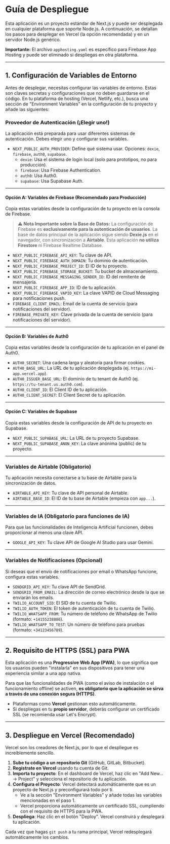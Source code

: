 
# Guía de Despliegue

Esta aplicación es un proyecto estándar de Next.js y puede ser desplegada en cualquier plataforma que soporte Node.js. A continuación, se detallan los pasos para desplegar en Vercel (la opción recomendada) y en un servidor Node.js genérico.

**Importante:** El archivo `apphosting.yaml` es específico para Firebase App Hosting y puede ser eliminado si despliegas en otra plataforma.

---

## 1. Configuración de Variables de Entorno

Antes de desplegar, necesitas configurar las variables de entorno. Estas son claves secretas y configuraciones que no deben guardarse en el código. En tu plataforma de hosting (Vercel, Netlify, etc.), busca una sección de "Environment Variables" en la configuración de tu proyecto y añade las siguientes:

### Proveedor de Autenticación (¡Elegir uno!)
La aplicación está preparada para usar diferentes sistemas de autenticación. Debes elegir uno y configurar sus variables.
-   `NEXT_PUBLIC_AUTH_PROVIDER`: Define qué sistema usar. Opciones: `dexie`, `firebase`, `auth0`, `supabase`.
    -   `dexie`: Usa el sistema de login local (solo para prototipos, no para producción).
    -   `firebase`: Usa Firebase Authentication.
    -   `auth0`: Usa Auth0.
    -   `supabase`: Usa Supabase Auth.

---

#### Opción A: Variables de Firebase (Recomendado para Producción)
Copia estas variables desde la configuración de tu proyecto en la consola de Firebase.

> **⚠️ Nota Importante sobre la Base de Datos:**
> La configuración de Firebase es **exclusivamente para la autenticación de usuarios**. La base de datos principal de la aplicación sigue siendo **Dexie.js** en el navegador, con sincronización a **Airtable**. Esta aplicación **no utiliza Firestore** ni Firebase Realtime Database.

-   `NEXT_PUBLIC_FIREBASE_API_KEY`: Tu clave de API.
-   `NEXT_PUBLIC_FIREBASE_AUTH_DOMAIN`: Tu dominio de autenticación.
-   `NEXT_PUBLIC_FIREBASE_PROJECT_ID`: El ID de tu proyecto.
-   `NEXT_PUBLIC_FIREBASE_STORAGE_BUCKET`: Tu bucket de almacenamiento.
-   `NEXT_PUBLIC_FIREBASE_MESSAGING_SENDER_ID`: ID del remitente de mensajería.
-   `NEXT_PUBLIC_FIREBASE_APP_ID`: ID de tu aplicación.
-   `NEXT_PUBLIC_FIREBASE_VAPID_KEY`: La clave VAPID de Cloud Messaging para notificaciones push.
-   `FIREBASE_CLIENT_EMAIL`: Email de la cuenta de servicio (para notificaciones del servidor).
-   `FIREBASE_PRIVATE_KEY`: Clave privada de la cuenta de servicio (para notificaciones del servidor).

---

#### Opción B: Variables de Auth0
Copia estas variables desde la configuración de tu aplicación en el panel de Auth0.

-   `AUTH0_SECRET`: Una cadena larga y aleatoria para firmar cookies.
-   `AUTH0_BASE_URL`: La URL de tu aplicación desplegada (ej. `https://mi-app.vercel.app`).
-   `AUTH0_ISSUER_BASE_URL`: El dominio de tu tenant de Auth0 (ej. `https://tu-tenant.us.auth0.com`).
-   `AUTH0_CLIENT_ID`: El Client ID de tu aplicación.
-   `AUTH0_CLIENT_SECRET`: El Client Secret de tu aplicación.

---

#### Opción C: Variables de Supabase
Copia estas variables desde la configuración de API de tu proyecto en Supabase.

-   `NEXT_PUBLIC_SUPABASE_URL`: La URL de tu proyecto Supabase.
-   `NEXT_PUBLIC_SUPABASE_ANON_KEY`: La clave anónima (public) de tu proyecto.

---

### Variables de Airtable (Obligatorio)
Tu aplicación necesita conectarse a tu base de Airtable para la sincronización de datos.

-   `AIRTABLE_API_KEY`: Tu clave de API personal de Airtable.
-   `AIRTABLE_BASE_ID`: El ID de tu base de Airtable (empieza con `app...`).

---

### Variables de IA (Obligatorio para funciones de IA)
Para que las funcionalidades de Inteligencia Artificial funcionen, debes proporcionar al menos una clave API.

-   `GOOGLE_API_KEY`: Tu clave API de Google AI Studio para usar Gemini.

---

### Variables de Notificaciones (Opcional)
Si deseas que el envío de notificaciones por email o WhatsApp funcione, configura estas variables.

-   `SENDGRID_API_KEY`: Tu clave API de SendGrid.
-   `SENDGRID_FROM_EMAIL`: La dirección de correo electrónico desde la que se enviarán los emails.
-   `TWILIO_ACCOUNT_SID`: El SID de tu cuenta de Twilio.
-   `TWILIO_AUTH_TOKEN`: El token de autenticación de tu cuenta de Twilio.
-   `TWILIO_WHATSAPP_FROM`: Tu número de teléfono de WhatsApp de Twilio (formato: `+14155238886`).
-   `TWILIO_WHATSAPP_TO_TEST`: Un número de teléfono para pruebas (formato: `+34123456789`).

---

## 2. Requisito de HTTPS (SSL) para PWA

Esta aplicación es una **Progressive Web App (PWA)**, lo que significa que los usuarios pueden "instalarla" en sus dispositivos para tener una experiencia similar a una app nativa.

Para que las funcionalidades de PWA (como el aviso de instalación o el funcionamiento offline) se activen, **es obligatorio que la aplicación se sirva a través de una conexión segura (HTTPS)**.

-   Plataformas como **Vercel** gestionan esto automáticamente.
-   Si despliegas en tu **propio servidor**, deberás configurar un certificado SSL (se recomienda usar Let's Encrypt).

---

## 3. Despliegue en Vercel (Recomendado)

Vercel son los creadores de Next.js, por lo que el despliegue es increíblemente sencillo.

1.  **Sube tu código a un repositorio Git** (GitHub, GitLab, Bitbucket).
2.  **Regístrate en Vercel** usando tu cuenta de Git.
3.  **Importa tu proyecto**: En el dashboard de Vercel, haz clic en "Add New... -> Project" y selecciona el repositorio de tu aplicación.
4.  **Configura el Proyecto**: Vercel detectará automáticamente que es un proyecto de Next.js y preconfigurará todo por ti.
    -   Ve a la sección "Environment Variables" y añade todas las variables mencionadas en el paso 1.
    -   Vercel proporciona automáticamente un certificado SSL, cumpliendo con el requisito de HTTPS para la PWA.
5.  **Despliega**: Haz clic en el botón "Deploy". Vercel construirá y desplegará tu aplicación.

Cada vez que hagas `git push` a tu rama principal, Vercel redesplegará automáticamente los cambios.
